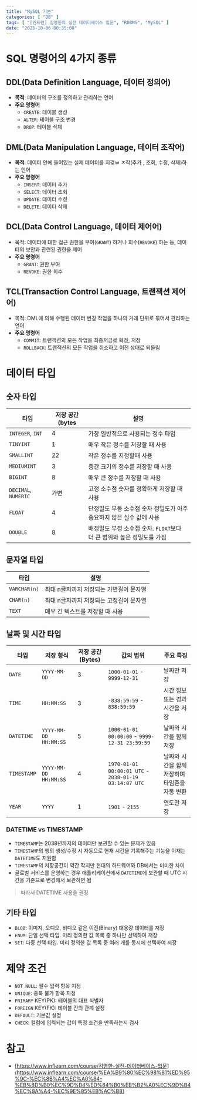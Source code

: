 ```yaml
---
title: "MySQL 기본"
categories: [ "DB" ]
tags: [ "[인프런] 김영한의 실전 데이터베이스 입문", "RDBMS", "MySQL" ]
date: "2025-10-06 00:35:00"
---
```


# SQL 명령어의 4가지 종류

## DDL(Data Definition Language, 데이터 정의어)

- **목적**: 데이터의 구조를 정의하고 관리하는 언어
- **주요 명령어**
  - `CREATE`: 테이블 생성
  - `ALTER`: 테이블 구조 변경
  - `DROP`: 테이블 삭제

## DML(Data Manipulation Language, 데이터 조작어)

- **목적**: 데이터 안에 들어있는 실제 데이터를 지겆ㅂ ㅈ작(추가 , 조회, 수정, 삭제)하는 언어
- **주요 명령어**
  - `INSERT`: 데이터 추가
  - `SELECT`: 데이터 조회
  - `UPDATE`: 데이터 수정
  - `DELETE`: 데이터 삭제

## DCL(Data Control Language, 데이터 제어어)

- 목적: 데이터에 대한 접근 권한을 부여(`GRANT`) 하거나 회수(`REVOKE`) 하는 등, 데이터의 보안과 관련된 권한을 제어
- **주요 명령어**
  - `GRANT`: 권한 부여
  - `REVOKE`: 권한 회수

## TCL(Transaction Control Language, 트랜잭션 제어어)

- 목적: DML에 의해 수행된 데이터 변경 작업을 하나의 거래 단위로 묶어서 관리하는 언어
- **주요 명령어**
  - `COMMIT`: 트랜잭션의 모든 작업을 최종저긍로 확정, 저장
  - `ROLLBACK`: 트랜잭션의 모든 작업을 취소하고 이전 상태로 되돌림

# 데이터 타입

## 숫자 타입

| 타입                   | 저장 공간(bytes | 설명                                           |
|----------------------|-------------|----------------------------------------------|
| `INTEGER`, `INT`     | 4           | 가장 일반적으로 사용되는 정수 타입                          |
| `TINYINT`            | 1           | 매우 작은 정수를 저장할 때 사용                           |
| `SMALLINT`           | 22          | 작은 정수를 지정할때 사용                               |
| `MEDIUMINT`          | 3           | 중간 크기의 정수를 저장할 때 사용                          |
| `BIGINT`             | 8           | 매우 큰 정수를 저장할 때 사용                            |
| `DECIMAL`, `NUMERIC` | 가변          | 고정 소수점 숫자를 정확하게 저장할 때 사용                     |
| `FLOAT`              | 4           | 단정밀도 부동 소수점 숫자 정밀도가 아주 중요하지 않은 실수 값에 사용      |
| `DOUBLE`             | 8           | 배정밀도 부정 소수점 숫자. `FLOAT`보다 더 큰 범위와 높은 정밀도를 가짐 |

## 문자열 타입

| 타입           | 설명                     |
|--------------|------------------------|
| `VARCHAR(n)` | 최대 n글자까지 저장되는 가변길이 문자열 |
| `CHAR(n)`    | 최대 n글자까지 저장되는 고정길이 문자열 |
| `TEXT`       | 매우 긴 텍스트를 저장할 때 사용     |

## 날짜 및 시간 타입

| 타입          | 저장 형식                 | 저장 공간(Bytes) | 값의 범위                                                 | 주요 특징                      |
|-------------|-----------------------|--------------|-------------------------------------------------------|----------------------------|
| `DATE`      | `YYYY-MM-DD`          | 3            | `1000-01-01` - `9999-12-31`                           | 날짜만 저장                     |
| `TIME`      | `HH:MM:SS`            | 3            | `-838:59:59` - `838:59:59`                            | 시간 정보 또는 경과 시간을 저장         |
| `DATETIME`  | `YYYY-MM-DD HH:MM:SS` | 5            | `1000-01-01 00:00:00` - `9999-12-31 23:59:59`         | 날짜와 시간을 함께 저장              |
| `TIMESTAMP` | `YYYY-MM-DD HH:MM:SS` | 4            | `1970-01-01 00:00:01 UTC` - `2038-01-19 03:14:07 UTC` | 날짜와 시간을 함께 저장하며 타임존을 자동 변환 |
| `YEAR`      | `YYYY`                | 1            | `1901` - `2155`                                       | 연도만 저장                     |

### DATETIME vs TIMESTAMP

- `TIMESTAMP`는 2038년까지의 데이터만 보관할 수 있는 문제가 있음
- `TIMESTAMP`의 행의 생성/수정 시 자동으로 현재 시간을 기록해주는 기능을 이재는 `DATETIME`도 지원함
- `TIMESTAMP`의 저장공간이 약간 작지만 현대의 하드웨어와 DB에서는 미미한 차이
- 글로벌 서비스를 운영하는 경우 애플리케이션에서 `DATETIME`에 보관할 때 UTC 시간을 기준으로 변경해서 보관하면 됨

> 따라서 DATETIME 사용을 권징

## 기타 타입

- `BLOB`: 이미지, 오디오, 비디오 같은 이진(Binary) 대용량 데이터를 저장
- `ENUM`: 단일 선택 타입. 미리 정의한 값 목록 중 하나만 선택하여 저장
- `SET`: 다중 선택 타입. 미리 정의한 값 목록 중 여러 개를 동시에 선택하여 저장

# 제약 조건

- `NOT NULL`: 필수 입력 항목 지정
- `UNIQUE`: 중복 불가 항목 지정
- `PRIMARY` KEY(PK): 테이블의 대표 식별자
- `FOREIGN` KEY(FK): 테이블 간의 관계 설정
- `DEFAULT`: 기본값 설정
- `CHECK`: 컬럼에 입력되는 값이 특정 조건을 만족하는지 검사

# 참고

- [https://www.inflearn.com/course/김영한-실전-데이터베이스-입문](https://www.inflearn.com/course/%EA%B9%80%EC%98%81%ED%95%9C-%EC%8B%A4%EC%A0%84-%EB%8D%B0%EC%9D%B4%ED%84%B0%EB%B2%A0%EC%9D%B4%EC%8A%A4-%EC%9E%85%EB%AC%B8)
